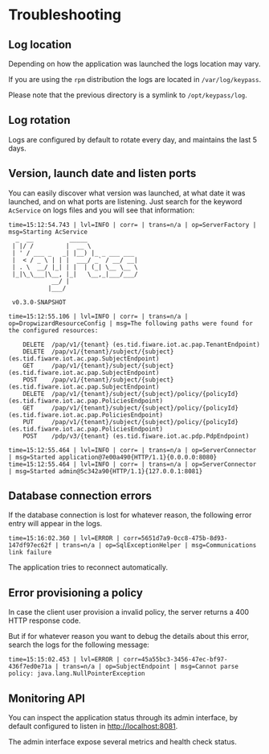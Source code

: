 # Troubleshooting

## Log location

Depending on how the application was launched the logs location may vary.

If you are using the `rpm` distribution the logs are located in `/var/log/keypass`.

Please note that the previous directory is a symlink to `/opt/keypass/log`.

## Log rotation

Logs are configured by default to rotate every day, and maintains the last 5 days.

## Version, launch date and listen ports

You can easily discover what version was launched, at what date it was launched,
and on what ports are listening. Just search for the keyword `AcService` on logs
files and you will see that information:

```
time=15:12:54.743 | lvl=INFO | corr= | trans=n/a | op=ServerFactory | msg=Starting AcService
  _  __          _____
 | |/ /         |  __ \
 | ' / ___ _   _| |__) |_ _ ___ ___
 |  < / _ \ | | |  ___/ _` / __/ __|
 | . \  __/ |_| | |  | (_| \__ \__ \
 |_|\_\___|\__, |_|   \__,_|___/___/
            __/ |
           |___/

 v0.3.0-SNAPSHOT

time=15:12:55.106 | lvl=INFO | corr= | trans=n/a | op=DropwizardResourceConfig | msg=The following paths were found for the configured resources:

    DELETE  /pap/v1/{tenant} (es.tid.fiware.iot.ac.pap.TenantEndpoint)
    DELETE  /pap/v1/{tenant}/subject/{subject} (es.tid.fiware.iot.ac.pap.SubjectEndpoint)
    GET     /pap/v1/{tenant}/subject/{subject} (es.tid.fiware.iot.ac.pap.SubjectEndpoint)
    POST    /pap/v1/{tenant}/subject/{subject} (es.tid.fiware.iot.ac.pap.SubjectEndpoint)
    DELETE  /pap/v1/{tenant}/subject/{subject}/policy/{policyId} (es.tid.fiware.iot.ac.pap.PoliciesEndpoint)
    GET     /pap/v1/{tenant}/subject/{subject}/policy/{policyId} (es.tid.fiware.iot.ac.pap.PoliciesEndpoint)
    PUT     /pap/v1/{tenant}/subject/{subject}/policy/{policyId} (es.tid.fiware.iot.ac.pap.PoliciesEndpoint)
    POST    /pdp/v3/{tenant} (es.tid.fiware.iot.ac.pdp.PdpEndpoint)

time=15:12:55.464 | lvl=INFO | corr= | trans=n/a | op=ServerConnector | msg=Started application@7e00a490{HTTP/1.1}{0.0.0.0:8080}
time=15:12:55.464 | lvl=INFO | corr= | trans=n/a | op=ServerConnector | msg=Started admin@5c342a90{HTTP/1.1}{127.0.0.1:8081}
```

## Database connection errors

If the database connection is lost for whatever reason, the following error entry
will appear in the logs.

```
time=15:16:02.360 | lvl=ERROR | corr=5651d7a9-0cc8-475b-8d93-147df97ec62f | trans=n/a | op=SqlExceptionHelper | msg=Communications link failure
```

The application tries to reconnect automatically.

## Error provisioning a policy

In case the client user provision a invalid policy, the server returns a 400
HTTP response code.

But if for whatever reason you want to debug the details about this error, search
the logs for the following message:

```
time=15:15:02.453 | lvl=ERROR | corr=45a55bc3-3456-47ec-bf97-436f7ed0e71a | trans=n/a | op=SubjectEndpoint | msg=Cannot parse policy: java.lang.NullPointerException
```

## Monitoring API

You can inspect the application status through its admin interface, by default
configured to listen in <http://localhost:8081>.

The admin interface expose several metrics and health check status.
